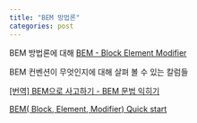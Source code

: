 ```yaml
---
title: "BEM 방법론"
categories: post
---
```


BEM 방법론에 대해
[BEM - Block Element Modifier](http://getbem.com/introduction/)

BEM 컨벤션이 무엇인지에 대해 살펴 볼 수 있는 칼럼들

[[번역] BEM으로 사고하기 - BEM 문법 익히기](https://mytory.net/html-css-js/2015/05/07/mindbemding-getting-your-head-round-bem-syntax.html)

[BEM( Block, Element, Modifier) Quick start](https://velog.io/@yesdoing/BEM-Block-Element-Modifier-Quick-start)
